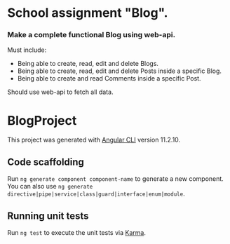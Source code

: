 # School assignment "Blog". 
### Make a complete functional Blog using web-api. 
Must include: 
 * Being able to create, read, edit and delete Blogs. 
 * Being able to create, read, edit and delete Posts inside a specific Blog. 
 * Being able to create and read Comments inside a specific Post. 

 Should use web-api to fetch all data. 

# BlogProject

This project was generated with [Angular CLI](https://github.com/angular/angular-cli) version 11.2.10.

## Code scaffolding

Run `ng generate component component-name` to generate a new component. You can also use `ng generate directive|pipe|service|class|guard|interface|enum|module`.

## Running unit tests

Run `ng test` to execute the unit tests via [Karma](https://karma-runner.github.io).

